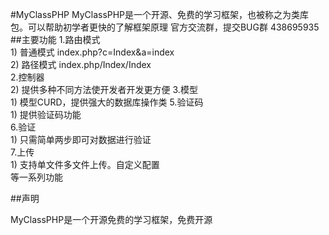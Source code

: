 #MyClassPHP
MyClassPHP是一个开源、免费的学习框架，也被称之为类库包。可以帮助初学者更快的了解框架原理
官方交流群，提交BUG群  438695935
##主要功能
1.路由模式  
    1) 普通模式 index.php?c=Index&a=index  
    2) 路径模式 index.php/Index/Index  
2.控制器   
    2) 提供多种不同方法使开发者开发更方便
3.模型  
    1) 模型CURD，提供强大的数据库操作类
5.验证码  
    1) 提供验证码功能  
6.验证  
    1) 只需简单两步即可对数据进行验证  
7.上传  
    1) 支持单文件多文件上传。自定义配置  
等一系列功能

##声明

MyClassPHP是一个开源免费的学习框架，免费开源